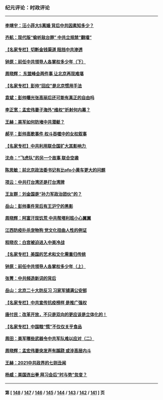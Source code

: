 ### 纪元评论：时政评论
---
#### [李靖宇：汪小菲大S离婚 背后中共因素知多少？](../../pages/nsc1025/n13395273.md) 
#### [齐航：现代版“偷听敌台罪” 中共立规禁“翻墙”](../../pages/nsc1025/n13393892.md) 
#### [【名家专栏】切断金钱渠道 阻挡中共渗透](../../pages/nsc1025/n13392322.md) 
#### [钟原：前任中共领导人各掌权多少年（下）](../../pages/nsc1025/n13391984.md) 
#### [周晓辉： 东盟峰会两件事 让北京再现难堪](../../pages/nsc1025/n13393864.md) 
#### [【名家专栏】彭帅“回应”是北京惯用手法](../../pages/nsc1025/n13393412.md) 
#### [袁斌：彭帅曝光张高丽后还可能有真正的自由吗](../../pages/nsc1025/n13392984.md) 
#### [李正宽：孟宏伟妻子海外“维权”折射何内幕？](../../pages/nsc1025/n13392923.md) 
#### [王赫：美军如何防堵中共潜艇？](../../pages/nsc1025/n13392564.md) 
#### [郝平：彭帅高歌事件 权斗吞噬中的女权叙事](../../pages/nsc1025/n13392150.md) 
#### [【名家专栏】中共利用联合国扩大其影响力 ](../../pages/nsc1025/n13389250.md) 
#### [沈舟：“飞虎队”的另一个故事 联合空袭](../../pages/nsc1025/n13391928.md) 
#### [陈思敏：前北京政法委书记有比ofo小黄车更大的问题](../../pages/nsc1025/n13392039.md) 
#### [项云：中共打台湾还是打台湾牌](../../pages/nsc1025/n13391978.md) 
#### [王友群：刘金国是“孙力军政治团伙”的？](../../pages/nsc1025/n13391684.md) 
#### [岳山：彭帅事件背后有王沪宁的黑影](../../pages/nsc1025/n13391626.md) 
#### [周晓辉：阿富汗现饥荒 中共帮塔利班小心翼翼](../../pages/nsc1025/n13391087.md) 
#### [江西防疫扑杀宠物狗 党文化扭曲人性的例证](../../pages/nsc1025/n13390451.md) 
#### [程晓农：白宫被迫进入中美冷战](../../pages/nsc1025/n13390313.md) 
#### [【名家专栏】美国的艺术和文化需重归传统](../../pages/nsc1025/n13388042.md) 
#### [钟原：前任中共领导人各掌权多少年（上）](../../pages/nsc1025/n13363341.md) 
#### [张菁：中共频造新词的背后](../../pages/nsc1025/n13389672.md) 
#### [岳山：北京二十大防反习 习家军铺满公安部](../../pages/nsc1025/n13389152.md) 
#### [【名家专栏】中共宣传抗疫榜样 是推广强权](../../pages/nsc1025/n13389243.md) 
#### [唐付民：改革开放，不只是双向的更应该是立体化的！](../../pages/nsc1025/n13388852.md) 
#### [【名家专栏】中国粮“慌”不仅仅关乎食品](../../pages/nsc1025/n13388045.md) 
#### [周田：美军哪些武器令中共军队难以应对（二）](../../pages/nsc1025/n13388240.md) 
#### [周晓辉：孟宏伟妻突发声有蹊跷 或涉高层内斗](../../pages/nsc1025/n13388184.md) 
#### [王赫：2021中共政界的七则丑闻](../../pages/nsc1025/n13387945.md) 
#### [杨威：美国连出拳 拜习会后“时与势”忽变？](../../pages/nsc1025/n13387025.md) 

---
#### 第 [ [148](./148.md) / [147](./147.md) / [146](./146.md) / [145](./145.md) / [144](./144.md) / [143](./143.md) / [142](./142.md) / [141](./141.md) ] 页
